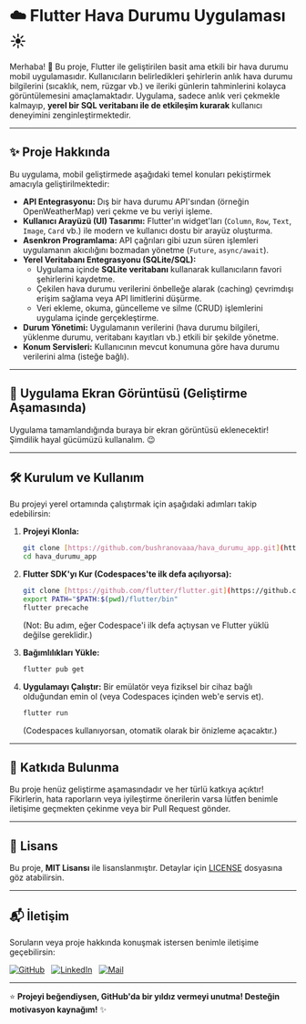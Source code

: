 # ☁️ Flutter Hava Durumu Uygulaması ☀️

Merhaba! 👋 Bu proje, Flutter ile geliştirilen basit ama etkili bir hava durumu mobil uygulamasıdır. Kullanıcıların belirledikleri şehirlerin anlık hava durumu bilgilerini (sıcaklık, nem, rüzgar vb.) ve ileriki günlerin tahminlerini kolayca görüntülemesini amaçlamaktadır. Uygulama, sadece anlık veri çekmekle kalmayıp, **yerel bir SQL veritabanı ile de etkileşim kurarak** kullanıcı deneyimini zenginleştirmektedir.

---

## ✨ Proje Hakkında

Bu uygulama, mobil geliştirmede aşağıdaki temel konuları pekiştirmek amacıyla geliştirilmektedir:

* **API Entegrasyonu:** Dış bir hava durumu API'sından (örneğin OpenWeatherMap) veri çekme ve bu veriyi işleme.
* **Kullanıcı Arayüzü (UI) Tasarımı:** Flutter'ın widget'ları (`Column`, `Row`, `Text`, `Image`, `Card` vb.) ile modern ve kullanıcı dostu bir arayüz oluşturma.
* **Asenkron Programlama:** API çağrıları gibi uzun süren işlemleri uygulamanın akıcılığını bozmadan yönetme (`Future`, `async/await`).
* **Yerel Veritabanı Entegrasyonu (SQLite/SQL):**
    * Uygulama içinde **SQLite veritabanı** kullanarak kullanıcıların favori şehirlerini kaydetme.
    * Çekilen hava durumu verilerini önbelleğe alarak (caching) çevrimdışı erişim sağlama veya API limitlerini düşürme.
    * Veri ekleme, okuma, güncelleme ve silme (CRUD) işlemlerini uygulama içinde gerçekleştirme.
* **Durum Yönetimi:** Uygulamanın verilerini (hava durumu bilgileri, yüklenme durumu, veritabanı kayıtları vb.) etkili bir şekilde yönetme.
* **Konum Servisleri:** Kullanıcının mevcut konumuna göre hava durumu verilerini alma (isteğe bağlı).

---

## 📸 Uygulama Ekran Görüntüsü (Geliştirme Aşamasında)

Uygulama tamamlandığında buraya bir ekran görüntüsü eklenecektir! Şimdilik hayal gücümüzü kullanalım. 😉

---

## 🛠 Kurulum ve Kullanım

Bu projeyi yerel ortamında çalıştırmak için aşağıdaki adımları takip edebilirsin:

1.  **Projeyi Klonla:**
    ```bash
    git clone [https://github.com/bushranovaaa/hava_durumu_app.git](https://github.com/bushranovaaa/hava_durumu_app.git) # Senin repo adresin
    cd hava_durumu_app
    ```
2.  **Flutter SDK'yı Kur (Codespaces'te ilk defa açılıyorsa):**
    ```bash
    git clone [https://github.com/flutter/flutter.git](https://github.com/flutter/flutter.git) -b stable
    export PATH="$PATH:$(pwd)/flutter/bin"
    flutter precache
    ```
    (Not: Bu adım, eğer Codespace'i ilk defa açtıysan ve Flutter yüklü değilse gereklidir.)

3.  **Bağımlılıkları Yükle:**
    ```bash
    flutter pub get
    ```
4.  **Uygulamayı Çalıştır:**
    Bir emülatör veya fiziksel bir cihaz bağlı olduğundan emin ol (veya Codespaces içinden web'e servis et).
    ```bash
    flutter run
    ```
    (Codespaces kullanıyorsan, otomatik olarak bir önizleme açacaktır.)

---

## 🤝 Katkıda Bulunma

Bu proje henüz geliştirme aşamasındadır ve her türlü katkıya açıktır! Fikirlerin, hata raporların veya iyileştirme önerilerin varsa lütfen benimle iletişime geçmekten çekinme veya bir Pull Request gönder.

---

## 📜 Lisans

Bu proje, **MIT Lisansı** ile lisanslanmıştır. Detaylar için [LICENSE](./LICENSE) dosyasına göz atabilirsin.

---

## 📬 İletişim

Soruların veya proje hakkında konuşmak istersen benimle iletişime geçebilirsin:

[![GitHub](https://img.shields.io/badge/GitHub-000?style=for-the-badge&logo=github&logoColor=white)](https://github.com/bushranovaaa) &nbsp;
[![LinkedIn](https://img.shields.io/badge/LinkedIn-0A66C2?style=for-the-badge&logo=linkedin&logoColor=white)](https://www.linkedin.com/in/bushranovaaa/) &nbsp;
[![Mail](https://img.shields.io/badge/E-posta-D14836?style=for-the-badge&logo=gmail&logoColor=white)](mailto:kurtbusra956@gmail.com) &nbsp;

---

⭐ **Projeyi beğendiysen, GitHub'da bir yıldız vermeyi unutma! Desteğin motivasyon kaynağım!** ✨